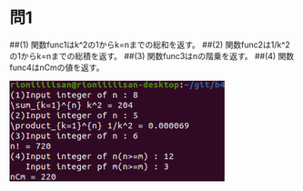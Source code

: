 # 問1
##(1)
関数func1はk^2の1からk=nまでの総和を返す。
##(2)
関数func2は1/k^2の1からk=nまでの総積を返す。
##(3)
関数func3はnの階乗を返す。
##(4)
関数func4はnCmの値を返す。

![Image of Q1](images/Q1.png)
